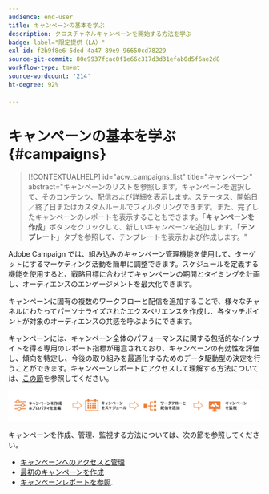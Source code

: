 ```yaml
---
audience: end-user
title: キャンペーンの基本を学ぶ
description: クロスチャネルキャンペーンを開始する方法を学ぶ
badge: label="限定提供（LA）"
exl-id: f2b9f8e6-5ded-4a47-89e9-96650cd78229
source-git-commit: 80e9937fcac0f1e66c317d3d31efab0d5f6ae2d8
workflow-type: tm+mt
source-wordcount: '214'
ht-degree: 92%

---
```



# キャンペーンの基本を学ぶ {#campaigns}

>[!CONTEXTUALHELP]
>id="acw_campaigns_list"
>title="キャンペーン"
>abstract="キャンペーンのリストを参照します。キャンペーンを選択して、そのコンテンツ、配信および詳細を表示します。ステータス、開始日／終了日またはカスタムルールでフィルタリングできます。また、完了したキャンペーンのレポートを表示することもできます。「**キャンペーンを作成**」ボタンをクリックして、新しいキャンペーンを追加します。「**テンプレート**」タブを参照して、テンプレートを表示および作成します。"


Adobe Campaign では、組み込みのキャンペーン管理機能を使用して、ターゲットにするマーケティング活動を簡単に調整できます。スケジュールを定義する機能を使用すると、戦略目標に合わせてキャンペーンの期間とタイミングを計画し、オーディエンスのエンゲージメントを最大化できます。

キャンペーンに固有の複数のワークフローと配信を追加することで、様々なチャネルにわたってパーソナライズされたエクスペリエンスを作成し、各タッチポイントが対象のオーディエンスの共感を呼ぶようにできます。

キャンペーンには、キャンペーン全体のパフォーマンスに関する包括的なインサイトを得る専用のレポート指標が用意されており、キャンペーンの有効性を評価し、傾向を特定し、今後の取り組みを最適化するためのデータ駆動型の決定を行うことができます。キャンペーンレポートにアクセスして理解する方法については、[この節](../reporting/campaign-reports.md)を参照してください。

![キャンペーンフロー](assets/campaign-flow.png)

キャンペーンを作成、管理、監視する方法については、次の節を参照してください。

* [キャンペーンへのアクセスと管理](manage-campaigns.md)
* [最初のキャンペーンを作成](create-campaigns.md)
* [キャンペーンレポートを参照](../reporting/campaign-reports.md).


